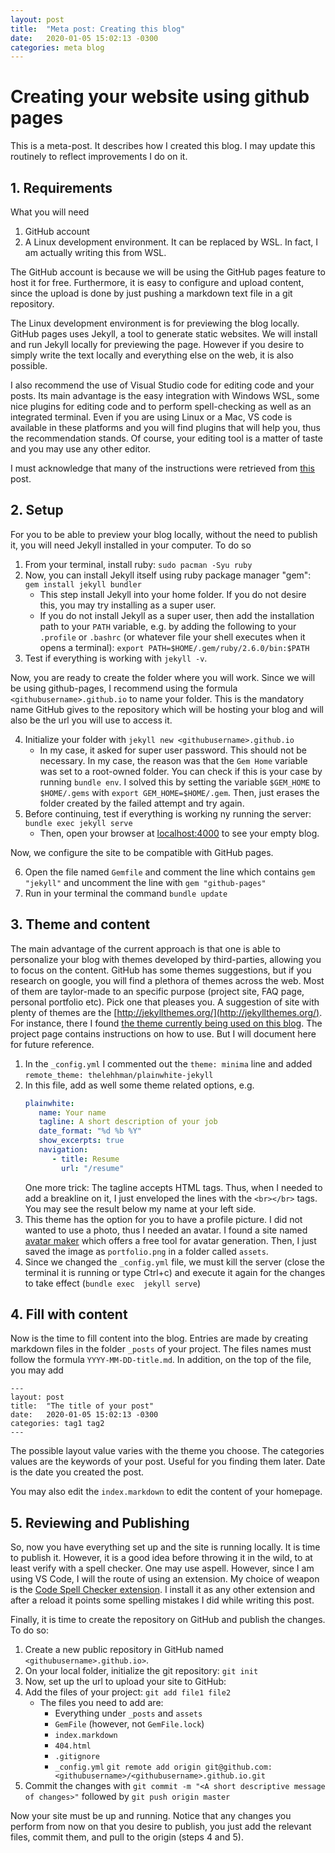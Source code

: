 ```yaml
---
layout: post
title:  "Meta post: Creating this blog"
date:   2020-01-05 15:02:13 -0300
categories: meta blog 
---
```

# Creating your website using github pages

This is a meta-post. It describes how I created this blog. I may update this routinely to reflect
improvements I do on it.

## 1. Requirements

What you will need
1. GitHub account
2. A Linux development environment. It can be replaced by WSL. In fact, I am actually
   writing this from WSL.

The GitHub account is because we will be using the GitHub pages feature to host it for free. 
Furthermore, it is easy to configure and upload content, since the upload is done by just
pushing a markdown text file in a git repository.

The Linux development environment is for previewing the blog locally. GitHub pages uses Jekyll, a tool to
generate static websites. We will install and run Jekyll locally for previewing the page. However if you
desire to simply write the text locally and everything else on the web, it is also possible.

I also recommend the use of Visual Studio code for editing code and your posts. Its main advantage is the
easy integration with Windows WSL, some nice plugins for editing code and to perform spell-checking as well as
an integrated terminal. Even if you are using Linux or a Mac, VS code is available in these platforms and 
you will find plugins that will help you, thus the recommendation stands. Of course, your editing tool is a
matter of taste and you may use any other editor.

I must acknowledge that many of the instructions were retrieved from [this](https://medium.com/20percentwork/creating-your-blog-for-free-using-jekyll-github-pages-dba37272730a) post. 

## 2. Setup

For you to be able to preview your blog locally, without the need to publish it, you will need Jekyll
installed in your computer. To do so

1. From your terminal, install ruby: `sudo pacman -Syu ruby`
2. Now, you can install Jekyll itself using ruby package manager "gem": `gem install jekyll bundler`
   * This step install Jekyll into your home folder. If you do not desire this, you may try installing as a super user.
   * If you do not install Jekyll as a super user, then add the installation path to your `PATH` variable, e.g. by adding the following to your `.profile` or `.bashrc` (or whatever file your shell executes when it opens a terminal): `export PATH=$HOME/.gem/ruby/2.6.0/bin:$PATH`
3. Test if everything is working with `jekyll -v`.

Now, you are ready to create the folder where you will work. Since we will be using github-pages, I
recommend using the formula `<githubusername>.github.io` to name your folder. This is the mandatory 
name GitHub gives to the repository which will be hosting your blog and will also be the url you will
use to access it.

4. Initialize your folder with `jekyll new <githubusername>.github.io`
   *  In my case, it asked for super user password. This should not be necessary. In my case, the reason
      was that the `Gem Home` variable was set to a root-owned folder. You can check if this is your 
      case by running `bundle env`. I solved this by setting the variable `$GEM_HOME` to `$HOME/.gems` 
      with `export GEM_HOME=$HOME/.gem`. Then, just erases the folder created by the failed attempt and try
      again.
5. Before continuing, test if everything is working ny running the server: `bundle exec jekyll serve`
   *  Then, open your browser at [localhost:4000](http://localhost:4000) to see your empty blog.

Now, we configure the site to be compatible with GitHub pages.

6. Open the file named `Gemfile` and comment the line which contains `gem "jekyll"` and uncomment
   the line with `gem "github-pages"`
7. Run in your terminal the command `bundle update`

## 3. Theme and content

The main advantage of the current approach is that one is able to personalize your blog with themes developed by third-parties, allowing you to focus on the content. GitHub has some themes suggestions, but
if you research on google, you will find a plethora of themes across the web. Most of them are taylor-made
to an specific purpose (project site, FAQ page, personal portfolio etc). Pick one that pleases you. 
A suggestion of site with plenty of themes are the [http://jekyllthemes.org/](http://jekyllthemes.org/).
For instance, there I found [the theme currently being used on this blog](https://github.com/thelehhman/plainwhite-jekyll).
The project page contains instructions on how to use. But I will document here for future reference.

1. In the `_config.yml` I commented out the `theme: minima` line and added
   `remote_theme: thelehhman/plainwhite-jekyll`
2. In this file, add as well some theme related options, e.g.
   ```yaml
   plainwhite:
      name: Your name
      tagline: A short description of your job
      date_format: "%d %b %Y"
      show_excerpts: true
      navigation:
         - title: Resume
           url: "/resume"
   ```
   One more trick: The tagline accepts HTML tags. Thus, when I needed to add a breakline on it, I 
   just enveloped the lines with the `<br></br>` tags. You may see the result below my name at 
   your left side.
3. This theme has the option for you to have a profile picture. I did not wanted to use a photo,
   thus I needed an avatar. I found a site named [avatar maker](https://avatarmaker.com/) which
   offers a free tool for avatar generation. Then, I just saved the image as `portfolio.png` in a
   folder called `assets`. 
4. Since we changed the `_config.yml` file, we must kill the server (close the terminal it is 
   running or type Ctrl+c) and execute it again for the changes to take effect (`bundle exec 
   jekyll serve`)

## 4. Fill with content

Now is the time to fill content into the blog. Entries are made by creating markdown files
in the folder `_posts` of your project. The files names must follow the formula 
`YYYY-MM-DD-title.md`. In addition, on the top of the file, you may add

```
---
layout: post
title:  "The title of your post"
date:   2020-01-05 15:02:13 -0300
categories: tag1 tag2 
---
```

The possible layout value varies with the theme you choose. The categories values are the keywords of your post. Useful for you finding them later. Date is the date you created the post.

You may also edit the `index.markdown` to edit the content of your homepage.

## 5. Reviewing and Publishing

So, now you have everything set up and the site is running locally. It is time to publish it. However, 
it is a good idea before throwing it in the wild, to at least verify with a spell checker. One may use 
aspell. However, since I am using VS Code, I will the route of using an extension. My choice of weapon
is the 
[Code Spell Checker extension](https://marketplace.visualstudio.com/items?itemName=streetsidesoftware.code-spell-checker).
I install it as any other extension and after a reload it points some spelling mistakes I did while 
writing this post.

Finally, it is time to create the repository on GitHub and publish the changes. To do so:

1. Create a new public repository in GitHub named `<githubusername>.github.io>`.
2. On your local folder, initialize the git repository: `git init`
3. Now, set up the url to upload your site to GitHub: 
4. Add the files of your project: `git add file1 file2`
   * The files you need to add are:
     -  Everything under `_posts` and `assets`
     -  `GemFile` (however, not `GemFile.lock`)
     -  `index.markdown`
     -  `404.html`
     -  `.gitignore`
     -  `_config.yml`
   `git remote add origin git@github.com:<githubusername>/<githubusername>.github.io.git`
5. Commit the changes with `git commit -m "<A short descriptive message of changes>"` followed by `git push origin master`

Now your site must be up and running. Notice that any changes you perform from now on that 
you desire to publish, you just add the relevant files, commit them, and pull to the origin 
(steps 4 and 5).
 
